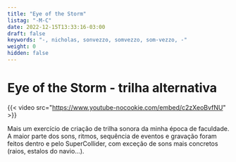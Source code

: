 ```yaml
---
title: "Eye of the Storm"
listag: "-M-C"
date: 2022-12-15T13:33:16-03:00
draft: false
keywords: "-, nicholas, sonvezzo, somvezzo, som-vezzo, -"
weight: 0
hidden: false
---
```

# Eye of the Storm - trilha alternativa

{{< video src="https://www.youtube-nocookie.com/embed/c2zXeoBvfNU" >}}

Mais um exercício de criação de trilha sonora da minha época de faculdade. A maior parte dos sons, ritmos, sequência de eventos e gravação foram feitos dentro e pelo SuperCollider, com exceção de sons mais concretos (raios, estalos do navio...).